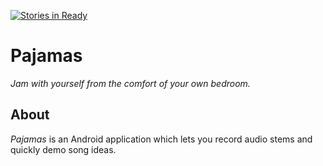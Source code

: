 [![Stories in Ready](https://badge.waffle.io/dstrekelj/Pajamas.svg?label=ready&title=Ready)](http://waffle.io/dstrekelj/Pajamas)

# Pajamas

*Jam with yourself from the comfort of your own bedroom.*

## About

_Pajamas_ is an Android application which lets you record audio stems and quickly demo song ideas.